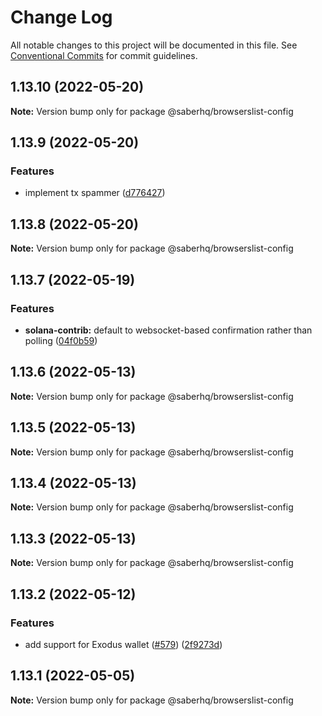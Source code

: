 # Change Log

All notable changes to this project will be documented in this file.
See [Conventional Commits](https://conventionalcommits.org) for commit guidelines.

## 1.13.10 (2022-05-20)

**Note:** Version bump only for package @saberhq/browserslist-config

## 1.13.9 (2022-05-20)

### Features

- implement tx spammer ([d776427](https://github.com/saber-hq/saber-common/commit/d776427980403b851343bf5770e6d756352bc739))

## 1.13.8 (2022-05-20)

**Note:** Version bump only for package @saberhq/browserslist-config

## 1.13.7 (2022-05-19)

### Features

- **solana-contrib:** default to websocket-based confirmation rather than polling ([04f0b59](https://github.com/saber-hq/saber-common/commit/04f0b59d0cc5174927037e377575c900deb5e36f))

## 1.13.6 (2022-05-13)

**Note:** Version bump only for package @saberhq/browserslist-config

## 1.13.5 (2022-05-13)

**Note:** Version bump only for package @saberhq/browserslist-config

## 1.13.4 (2022-05-13)

**Note:** Version bump only for package @saberhq/browserslist-config

## 1.13.3 (2022-05-13)

**Note:** Version bump only for package @saberhq/browserslist-config

## 1.13.2 (2022-05-12)

### Features

- add support for Exodus wallet ([#579](https://github.com/saber-hq/saber-common/issues/579)) ([2f9273d](https://github.com/saber-hq/saber-common/commit/2f9273d038266cfcbad199b329dda9db1c33fb70))

## 1.13.1 (2022-05-05)

**Note:** Version bump only for package @saberhq/browserslist-config
